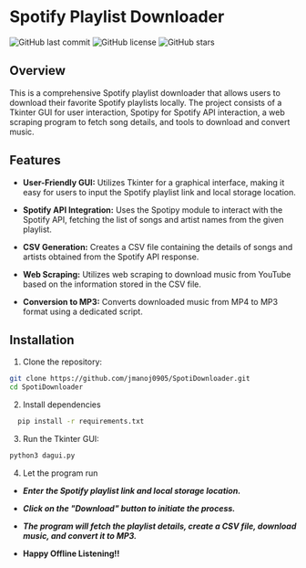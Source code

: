# Spotify Playlist Downloader <SpotiDownloader>

![GitHub last commit](https://img.shields.io/github/last-commit/your-username/spotify-playlist-downloader)
![GitHub license](https://img.shields.io/github/license/your-username/spotify-playlist-downloader)
![GitHub stars](https://img.shields.io/github/stars/your-username/spotify-playlist-downloader?style=social)

## Overview

This is a comprehensive Spotify playlist downloader that allows users to download their favorite Spotify playlists locally. The project consists of a Tkinter GUI for user interaction, Spotipy for Spotify API interaction, a web scraping program to fetch song details, and tools to download and convert music.

## Features

- **User-Friendly GUI:** Utilizes Tkinter for a graphical interface, making it easy for users to input the Spotify playlist link and local storage location.

- **Spotify API Integration:** Uses the Spotipy module to interact with the Spotify API, fetching the list of songs and artist names from the given playlist.

- **CSV Generation:** Creates a CSV file containing the details of songs and artists obtained from the Spotify API response.

- **Web Scraping:** Utilizes web scraping to download music from YouTube based on the information stored in the CSV file.

- **Conversion to MP3:** Converts downloaded music from MP4 to MP3 format using a dedicated script.

## Installation

1. Clone the repository:

```bash
git clone https://github.com/jmanoj0905/SpotiDownloader.git
cd SpotiDownloader
```

2. Install dependencies
```bash
  pip install -r requirements.txt
```

3. Run the Tkinter GUI:

```bash
python3 dagui.py
```

4. Let the program run

- ***Enter the Spotify playlist link and local storage location.***

- ***Click on the "Download" button to initiate the process.***

- ***The program will fetch the playlist details, create a CSV file, download music, and convert it to MP3.***

- **Happy Offline Listening!!**
